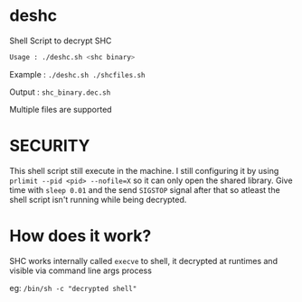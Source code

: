 # deshc
Shell Script to decrypt SHC
```sh
Usage : ./deshc.sh <shc binary>
```
Example : `./deshc.sh ./shcfiles.sh`

Output : `shc_binary.dec.sh`

Multiple files are supported

# SECURITY 
This shell script still execute in the machine. I still configuring it by using `prlimit --pid <pid> --nofile=X` so it can only open the shared library.
Give time with `sleep 0.01` and the send `SIGSTOP` signal after that so atleast the shell script isn't running while being decrypted.

# How does it work?
SHC works internally called `execve` to shell, it decrypted at runtimes and visible via command line args process

eg: `/bin/sh -c "decrypted shell"`
